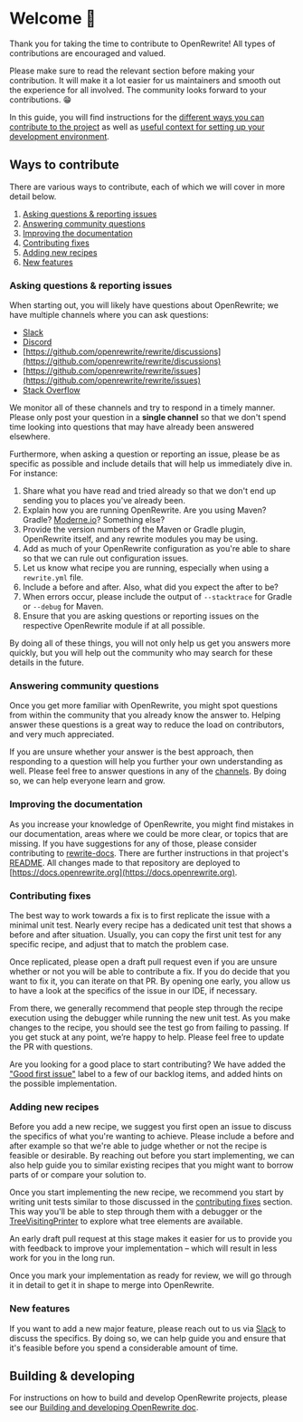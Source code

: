 # Welcome 👋

Thank you for taking the time to contribute to OpenRewrite! All types of contributions are encouraged and valued. 

Please make sure to read the relevant section before making your contribution. It will make it a lot easier for us maintainers and smooth out the experience for all involved. The community looks forward to your contributions. 😁

In this guide, you will find instructions for the [different ways you can contribute to the project](#ways-to-contribute) as well as [useful context for setting up your development environment](#building--developing).

## Ways to contribute

There are various ways to contribute, each of which we will cover in more detail below.

1. [Asking questions & reporting issues](#asking-questions--reporting-issues)
2. [Answering community questions](#answering-community-questions)
3. [Improving the documentation](#improving-the-documentation)
4. [Contributing fixes](#contributing-fixes)
5. [Adding new recipes](#adding-new-recipes)
6. [New features](#new-features)

### Asking questions & reporting issues

When starting out, you will likely have questions about OpenRewrite; we have multiple channels where you can ask questions:

* [Slack](https://join.slack.com/t/rewriteoss/shared_invite/zt-nj42n3ea-b~62rIHzb3Vo0E1APKCXEA)
* [Discord](https://discord.gg/xk3ZKrhWAb)
* [https://github.com/openrewrite/rewrite/discussions](https://github.com/openrewrite/rewrite/discussions)
* [https://github.com/openrewrite/rewrite/issues](https://github.com/openrewrite/rewrite/issues)
* [Stack Overflow](https://stackoverflow.com/questions/tagged/openrewrite)

We monitor all of these channels and try to respond in a timely manner. Please only post your question in a **single channel** so that we don't spend time looking into questions that may have already been answered elsewhere.

Furthermore, when asking a question or reporting an issue, please be as specific as possible and include details that will help us immediately dive in. For instance:

1. Share what you have read and tried already so that we don't end up sending you to places you've already been.
2. Explain how you are running OpenRewrite. Are you using Maven? Gradle? [Moderne.io](https://app.moderne.io)? Something else?
3. Provide the version numbers of the Maven or Gradle plugin, OpenRewrite itself, and any rewrite modules you may be using.
4. Add as much of your OpenRewrite configuration as you're able to share so that we can rule out configuration issues.
5. Let us know what recipe you are running, especially when using a `rewrite.yml` file.
6. Include a before and after. Also, what did you expect the after to be?
7. When errors occur, please include the output of `--stacktrace` for Gradle or `--debug` for Maven.
8. Ensure that you are asking questions or reporting issues on the respective OpenRewrite module if at all possible.

By doing all of these things, you will not only help us get you answers more quickly, but you will help out the community who may search for these details in the future.

### Answering community questions

Once you get more familiar with OpenRewrite, you might spot questions from within the community that you already know the answer to. Helping answer these questions is a great way to reduce the load on contributors, and very much appreciated.

If you are unsure whether your answer is the best approach, then responding to a question will help you further your own understanding as well. Please feel free to answer questions in any of the [channels](#asking-questions--reporting-issues). By doing so, we can help everyone learn and grow.

### Improving the documentation

As you increase your knowledge of OpenRewrite, you might find mistakes in our documentation, areas where we could be more clear, or topics that are missing. If you have suggestions for any of those, please consider contributing to [rewrite-docs](https://github.com/openrewrite/rewrite-docs). There are further instructions in that project's [README](https://github.com/openrewrite/rewrite-docs#readme). All changes made to that repository are deployed to [https://docs.openrewrite.org](https://docs.openrewrite.org).

### Contributing fixes

The best way to work towards a fix is to first replicate the issue with a minimal unit test. Nearly every recipe has a dedicated unit test that shows a before and after situation. Usually, you can copy the first unit test for any specific recipe, and adjust that to match the problem case. 

Once replicated, please open a draft pull request even if you are unsure whether or not you will be able to contribute a fix. If you do decide that you want to fix it, you can iterate on that PR. By opening one early, you allow us to have a look at the specifics of the issue in our IDE, if necessary. 

From there, we generally recommend that people step through the recipe execution using the debugger while running the new unit test. As you make changes to the recipe, you should see the test go from failing to passing. If you get stuck at any point, we’re happy to help. Please feel free to update the PR with questions.

Are you looking for a good place to start contributing? We have added the ["Good first issue"](https://github.com/orgs/openrewrite/projects/4/views/10?filterQuery=label%3A%22good+first+issue%22) label to a few of our backlog items, and added hints on the possible implementation.

### Adding new recipes

Before you add a new recipe, we suggest you first open an issue to discuss the specifics of what you're wanting to achieve. Please include a before and after example so that we're able to judge whether or not the recipe is feasible or desirable. By reaching out before you start implementing, we can also help guide you to similar existing recipes that you might want to borrow parts of or compare your solution to.

Once you start implementing the new recipe, we recommend you start by writing unit tests similar to those discussed in the [contributing fixes](#contributing-fixes) section. This way you'll be able to step through them with a debugger or the [TreeVisitingPrinter](https://docs.openrewrite.org/concepts-and-explanations/tree-visiting-printer) to explore what tree elements are available.

An early draft pull request at this stage makes it easier for us to provide you with feedback to improve your implementation – which will result in less work for you in the long run. 

Once you mark your implementation as ready for review, we will go through it in detail to get it in shape to merge into OpenRewrite.

### New features

If you want to add a new major feature, please reach out to us via [Slack](https://join.slack.com/t/rewriteoss/shared_invite/zt-nj42n3ea-b~62rIHzb3Vo0E1APKCXEA) to discuss the specifics. By doing so, we can help guide you and ensure that it's feasible before you spend a considerable amount of time.

## Building & developing

For instructions on how to build and develop OpenRewrite projects, please see our [Building and developing OpenRewrite doc](https://docs.openrewrite.org/reference/building-openrewrite-from-source).

